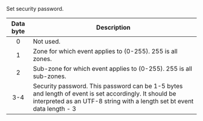 Set security password.

 | Data byte | Description                                                        |
 | :---------: | -----------                                                      |
 | 0         | Not used.                                                          |
 | 1         | Zone for which event applies to (0-255). 255 is all zones.         |
 | 2         | Sub-zone for which event applies to (0-255). 255 is all sub-zones. |
 | 3-4 | Security password. This password can be 1-5 bytes and length of event is set accordingly. It should be interpreted as an UTF-8 string with a length set bt event data length - 3 |